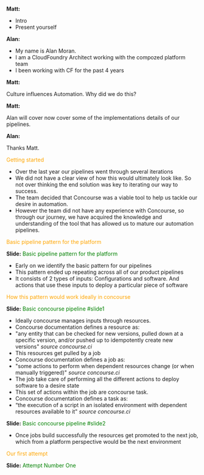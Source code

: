 **Matt:**

- Intro
- Present yourself

**Alan:**

- My name is Alan Moran. 
- I am a CloudFoundry Architect working with the compozed platform team
- I been working with CF for the past 4 years

**Matt:**

Culture influences Automation.  Why did we do this?

**Matt:**

Alan will cover now cover some of the implementations details of our pipelines.

**Alan:**

Thanks Matt.

<span style="color:orange;">Getting started</span>

- Over the last year our pipelines went through several iterations
- We did not have a clear view of how this would ultimately look like.  So not over thinking the end solution was key to iterating our way to success.
- The team decided that Concourse was a viable tool to help us tackle our desire in automation.  
- However the team did not have any experience with Concourse, so through our journey, we have acquired the knowledge and understanding of the tool that has allowed us to mature our automation pipelines.

<span style="color:orange;">Basic pipeline pattern for the platform</span>

**Slide:**
<span style="color:green;"> Basic pipeline pattern for the platform</span>

- Early on we identify the basic pattern for our pipelines
- This pattern ended up repeating across all of our product pipelines
- It consists of 2 types of inputs: Configurations and software. And actions that use these inputs to deploy a particular piece of software

<span style="color:orange;">How this pattern would work ideally in concourse</span>

**Slide:**
<span style="color:green;"> Basic concourse pipeline #slide1</span>

- Ideally concourse manages inputs through resources.
- Concourse documentation defines a resource as:
- "any entity that can be checked for new versions, pulled down at a specific version, and/or pushed up to idempotently create new versions" _source concourse.ci_
- This resources get pulled by a job
- Concourse documentation defines a job as:
- "some actions to perform when dependent resources change (or when manually triggered)" _source concourse.ci_
- The job take care of performing all the different actions to deploy software to a desire state
- This set of actions within the job are concourse task.
- Concourse documentation defines a task as:
- “the execution of a script in an isolated environment with dependent resources available to it" _source concourse.ci_

**Slide:**
<span style="color:green;"> Basic concourse pipeline #slide2</span>


- Once jobs build successfully the resources get promoted to the next job, which from a platform perspective would be the next environment


<span style="color:orange;">Our first attempt</span>

**Slide:**
<span style="color:green;">Attempt Number One</span>

